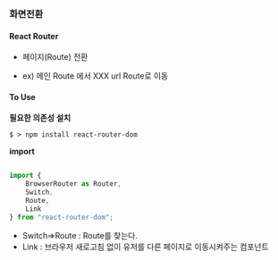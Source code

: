 


### 화면전환 



#### React Router

- 페이지(Route) 전환

- ex) 메인 Route 에서 XXX url Route로 이동



#### To Use


**필요한 의존성 설치**

```shell
$ > npm install react-router-dom
```

**import**

```javascript

import {
    BrowserRouter as Router,
    Switch,
    Route,
    Link
} from "react-router-dom";

```


- Switch=>Route : Route를 찾는다.
- Link : 브라우저 새로고침 없이 유저를 다른 페이지로 이동시켜주는 컴포넌트


